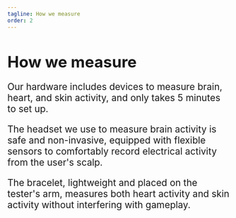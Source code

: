 ```yaml
---
tagline: How we measure
order: 2
---
```


<h1 style="font-size: 2.5em;">How we measure</h1>
<p class="section" style="margin-bottom: 15px; font-size: 1.5em;">Our hardware includes devices to measure brain, heart, and skin activity, and only takes 5 minutes to set up.</p>

<p class="section" style="margin-bottom: 15px; font-size: 1.5em;">The headset we use to measure brain activity is safe and non-invasive, equipped with flexible sensors to comfortably record electrical activity from the user's scalp.</p>

<p class="section" style="margin-bottom: 15px; font-size: 1.5em;">The bracelet, lightweight and placed on the tester's arm, measures both heart activity and skin activity without interfering with gameplay.</p>
